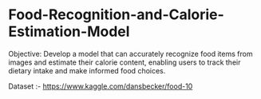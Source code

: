 # Food-Recognition-and-Calorie-Estimation-Model

Objective: Develop a model that can accurately recognize food items from images and estimate their calorie content, enabling users to track their dietary intake and make informed food choices.

Dataset :- https://www.kaggle.com/dansbecker/food-10
